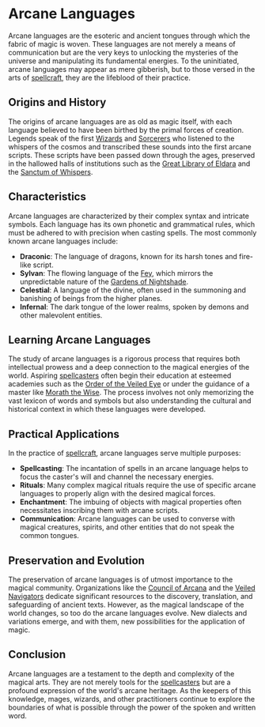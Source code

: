 # Arcane Languages

Arcane languages are the esoteric and ancient tongues through which the fabric of magic is woven. These languages are not merely a means of communication but are the very keys to unlocking the mysteries of the universe and manipulating its fundamental energies. To the uninitiated, arcane languages may appear as mere gibberish, but to those versed in the arts of [spellcraft](spellcraft.md), they are the lifeblood of their practice.

## Origins and History

The origins of arcane languages are as old as magic itself, with each language believed to have been birthed by the primal forces of creation. Legends speak of the first [Wizards](Wizards.md) and [Sorcerers](Sorcerers.md) who listened to the whispers of the cosmos and transcribed these sounds into the first arcane scripts. These scripts have been passed down through the ages, preserved in the hallowed halls of institutions such as the [Great Library of Eldara](Great%20Library%20of%20Eldara.md) and the [Sanctum of Whispers](Sanctum%20of%20Whispers.md).

## Characteristics

Arcane languages are characterized by their complex syntax and intricate symbols. Each language has its own phonetic and grammatical rules, which must be adhered to with precision when casting spells. The most commonly known arcane languages include:

- **Draconic**: The language of dragons, known for its harsh tones and fire-like script.
- **Sylvan**: The flowing language of the [Fey](Fey.md), which mirrors the unpredictable nature of the [Gardens of Nightshade](Gardens%20of%20Nightshade.md).
- **Celestial**: A language of the divine, often used in the summoning and banishing of beings from the higher planes.
- **Infernal**: The dark tongue of the lower realms, spoken by demons and other malevolent entities.

## Learning Arcane Languages

The study of arcane languages is a rigorous process that requires both intellectual prowess and a deep connection to the magical energies of the world. Aspiring [spellcasters](spellcasters.md) often begin their education at esteemed academies such as the [Order of the Veiled Eye](Order%20of%20the%20Veiled%20Eye.md) or under the guidance of a master like [Morath the Wise](Morath%20the%20Wise.md). The process involves not only memorizing the vast lexicon of words and symbols but also understanding the cultural and historical context in which these languages were developed.

## Practical Applications

In the practice of [spellcraft](spellcraft.md), arcane languages serve multiple purposes:

- **Spellcasting**: The incantation of spells in an arcane language helps to focus the caster's will and channel the necessary energies.
- **Rituals**: Many complex magical rituals require the use of specific arcane languages to properly align with the desired magical forces.
- **Enchantment**: The imbuing of objects with magical properties often necessitates inscribing them with arcane scripts.
- **Communication**: Arcane languages can be used to converse with magical creatures, spirits, and other entities that do not speak the common tongues.

## Preservation and Evolution

The preservation of arcane languages is of utmost importance to the magical community. Organizations like the [Council of Arcana](Council%20of%20Arcana.md) and the [Veiled Navigators](Veiled%20Navigators.md) dedicate significant resources to the discovery, translation, and safeguarding of ancient texts. However, as the magical landscape of the world changes, so too do the arcane languages evolve. New dialects and variations emerge, and with them, new possibilities for the application of magic.

## Conclusion

Arcane languages are a testament to the depth and complexity of the magical arts. They are not merely tools for the [spellcasters](spellcasters.md) but are a profound expression of the world's arcane heritage. As the keepers of this knowledge, mages, wizards, and other practitioners continue to explore the boundaries of what is possible through the power of the spoken and written word.
